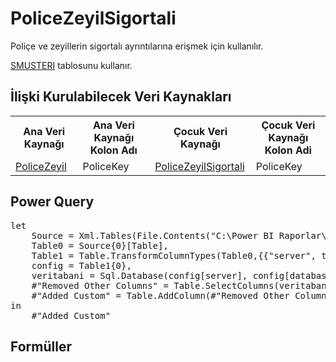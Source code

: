 <h1>PoliceZeyilSigortali</h1>
Poliçe ve zeyillerin sigortalı ayrıntılarına erişmek için kullanılır. 

<a href="../Tablolar/SMUSTERI.md">SMUSTERI</a> tablosunu kullanır.

<h2>İlişki Kurulabilecek Veri Kaynakları</h2>
<table>
<tr>
<th>Ana Veri Kaynağı</th>
<th>Ana Veri Kaynağı Kolon Adı</th>
<th>Çocuk Veri Kaynağı</th>
<th>Çocuk Veri Kaynağı Kolon Adi</th>
</tr>
<tr>
<td><a href="../VeriKaynaklari/PoliceZeyil.md">PoliceZeyil</a></td>
<td>PoliceKey</td>
<td><a href="../VeriKaynaklari/PoliceZeyilSigortali.md">PoliceZeyilSigortali</a></td>
<td>PoliceKey</td>
</tr>
</table>


<h2>Power Query</h2>
<pre>
let
    Source = Xml.Tables(File.Contents("C:\Power BI Raporlar\config.xml")),
    Table0 = Source{0}[Table],
    Table1 = Table.TransformColumnTypes(Table0,{{"server", type text}, {"database", type text}}),
    config = Table1{0},
    veritabani = Sql.Database(config[server], config[database], [Query="select * from SMUSTERI M where M.ADRES_CINS = ' ' AND exists (select '' from SPOLICE p where p.acenta = m.macenta and p.BRANS = M.MBRANS AND P.POLICE_NO = M.MPOLICE AND P.TECDIT_NO = M.MTECDIT_NO AND P.ZEYL_NO=M.MZEYL_NO AND P.IPT_KAYIT IN ('K','I'))"]),
    #"Removed Other Columns" = Table.SelectColumns(veritabani,{"MYIL", "MACENTA", "MBRANS", "MPOLICE", "MZEYL_NO", "MTECDIT_NO", "MKODU", "MADI", "MUNVAN", "ADRES1", "ADRES2", "ILCESI", "ILI", "FMMAHALLE", "FKAPINO", "FDAIRENO", "FMAPT", "FKAT", "FBELKOD", "FVERKIMNO", "FTCKIMNO", "FUYRUK", "FBABAADI", "FGERTUZ", "FSEVERGINO", "PASAPORTNO", "IL_KODU", "ILCE_KODU", "EGITIM", "CINSIYET", "DOGUM_TAR", "MSOYADI", "MTIPI", "DOGUM_YERI", "VERGI_DAIRESI", "EV_IS_ADRESI", "OLUM_TARIHI", "CADDE", "SOKAK", "UYRUKDIGER", "SEMT", "BELDE_KODU", "IS_TEL", "CEP_TEL", "MEDENI_HALI", "UAVT_IL_KODU", "UAVT_ILCE_KODU", "UAVT_KOY_KODU", "UAVT_MAHALLE_KODU", "UAVT_CSBM_KODU", "UAVT_BINA_KODU", "UAVT_DAIRE_KODU", "UAVT_ADRES_KODU"}) ,
    #"Added Custom" = Table.AddColumn(#"Removed Other Columns", "PoliceKey", each [MACENTA]&"_"&[MBRANS]&"_"&[MPOLICE]&"_"&[MTECDIT_NO]&"_"&[MZEYL_NO])
in
    #"Added Custom"
</pre>

<h2>Formüller</h2>

